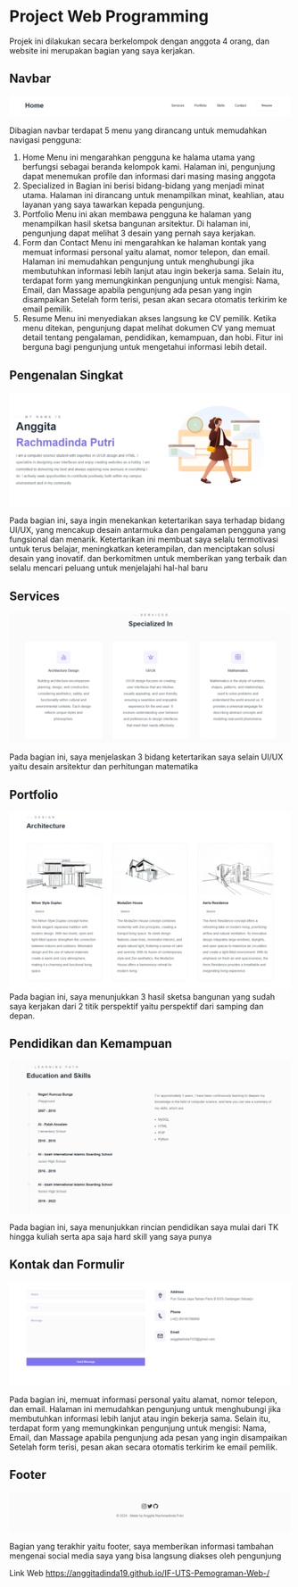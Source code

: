 # Project Web Programming

Projek ini dilakukan secara berkelompok dengan anggota 4 orang, dan website ini merupakan bagian yang saya kerjakan. 

## Navbar
![reference_image](/images/1.png)

Dibagian navbar terdapat 5 menu yang dirancang untuk memudahkan navigasi pengguna:

1. Home
   Menu ini mengarahkan pengguna ke halama utama yang berfungsi sebagai beranda kelompok kami. Halaman ini, pengunjung dapat menemukan profile dan informasi dari masing masing anggota 
2. Specialized in
   Bagian ini berisi bidang-bidang yang menjadi minat utama. Halaman ini dirancang untuk menampilkan minat, keahlian, atau layanan yang saya tawarkan kepada pengunjung.
3. Portfolio
   Menu ini akan membawa pengguna ke halaman yang menampilkan hasil sketsa bangunan arsitektur. Di halaman ini, pengunjung dapat melihat 3 desain yang pernah saya kerjakan.
4. Form dan Contact
   Menu ini mengarahkan ke halaman kontak yang memuat informasi personal yaitu alamat, nomor telepon, dan email. Halaman ini memudahkan pengunjung untuk menghubungi jika membutuhkan informasi lebih lanjut atau ingin bekerja sama.
   Selain itu, terdapat form yang memungkinkan pengunjung untuk mengisi: Nama, Email, dan Massage apabila pengunjung ada pesan yang ingin disampaikan
   Setelah form terisi, pesan akan secara otomatis terkirim ke email pemilik.
6. Resume
   Menu ini menyediakan akses langsung ke CV pemilik. Ketika menu ditekan, pengunjung dapat melihat dokumen CV yang memuat detail tentang pengalaman, pendidikan, kemampuan, dan hobi. Fitur ini berguna bagi pengunjung untuk mengetahui informasi lebih detail.

## Pengenalan Singkat
![reference_image](/images/2.png)

Pada bagian ini, saya ingin menekankan ketertarikan saya terhadap bidang UI/UX, yang mencakup desain antarmuka dan pengalaman pengguna yang fungsional dan menarik. Ketertarikan ini membuat saya selalu termotivasi untuk terus belajar, meningkatkan keterampilan, dan menciptakan solusi desain yang inovatif. dan berkomitmen untuk memberikan yang terbaik dan selalu mencari peluang untuk menjelajahi hal-hal baru

## Services
![reference_image](/images/3.png)

Pada bagian ini, saya menjelaskan 3 bidang ketertarikan saya selain UI/UX yaitu desain arsitektur dan perhitungan matematika

## Portfolio
![reference_image](/images/4.png)
Pada bagian ini, saya menunjukkan 3 hasil sketsa bangunan yang sudah saya kerjakan dari 2 titik perspektif yaitu perspektif dari samping dan depan.

## Pendidikan dan Kemampuan
![reference_image](/images/5.png)

Pada bagian ini, saya menunjukkan rincian pendidikan saya mulai dari TK hingga kuliah serta apa saja hard skill yang saya punya

## Kontak dan Formulir
![reference_image](/images/8.png)

Pada bagian ini, memuat informasi personal yaitu alamat, nomor telepon, dan email. Halaman ini memudahkan pengunjung untuk menghubungi jika membutuhkan informasi lebih lanjut atau ingin bekerja sama. Selain itu, terdapat form yang memungkinkan pengunjung untuk mengisi: Nama, Email, dan Massage apabila pengunjung ada pesan yang ingin disampaikan Setelah form terisi, pesan akan secara otomatis terkirim ke email pemilik.

## Footer
![reference_image](/images/7.png)

Bagian yang terakhir yaitu footer, saya memberikan informasi tambahan mengenai social media saya yang bisa langsung diakses oleh pengunjung

Link Web https://anggitadinda19.github.io/IF-UTS-Pemograman-Web-/

